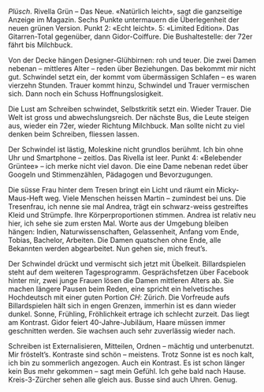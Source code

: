 *Plüsch*. Rivella Grün – Das Neue. «Natürlich leicht», sagt die
ganzseitige Anzeige im Magazin. Sechs Punkte untermauern die
Überlegenheit der neuen grünen Version. Punkt 2: «Echt leicht». 5:
«Limited Edition». Das Gitarren-Total gegenüber, dann Gidor-Coiffure.
Die Bushaltestelle: der 72er fährt bis Milchbuck.

Von der Decke hängen Designer-Glühbirnen: roh und teuer. Die zwei Damen
nebenan – mittleres Alter – reden über Beziehungen. Das bekommt mir
nicht gut. Schwindel setzt ein, der kommt vom übermässigen Schlafen – es
waren vierzehn Stunden. Trauer kommt hinzu, Schwindel und Trauer
vermischen sich. Dann noch ein Schuss Hoffnungslosigkeit.

Die Lust am Schreiben schwindet, Selbstkritik setzt ein. Wieder Trauer.
Die Welt ist gross und abwechslungsreich. Der nächste Bus, die Leute
steigen aus, wieder ein 72er, wieder Richtung Milchbuck. Man sollte
nicht zu viel denken beim Schreiben, fliessen lassen.

Der Schwindel ist lästig, Moleskine nicht grundlos berühmt. Ich bin ohne
Uhr und Smartphone – zeitlos. Das Rivella ist leer. Punkt 4: «Belebender
Grüntee» – ich merke nicht viel davon. Die eine Dame nebenan redet über
Googeln und Stimmenzählen, Pädagogen und Bevorzugungen.

Die süsse Frau hinter dem Tresen bringt ein Licht und räumt ein
Micky-Maus-Heft weg. Viele Menschen heissen Martin – zumindest bei uns.
Die Tresenfrau, ich nenne sie mal Andrea, trägt ein schwarz-weiss
gestreiftes Kleid und Strümpfe. Ihre Körperproportionen stimmen. Andrea
ist relativ neu hier, ich sehe sie zum ersten Mal. Worte aus der
Umgebung bleiben hängen: Indien, Naturwissenschaften, Gelassenheit,
Anfang vom Ende, Tobias, Bachelor, Arbeiten. Die Damen quatschen ohne
Ende, alle Bekannten werden abgearbeitet. Nun gehen sie, mich freut’s.

Der Schwindel drückt und vermischt sich jetzt mit Übelkeit.
Billardspielen steht auf dem weiteren Tagesprogramm. Gesprächsfetzen
über Facebook hinter mir, zwei junge Frauen lösen die Damen mittleren
Alters ab. Sie machen längere Pausen beim Reden, eine spricht ein
helvetisches Hochdeutsch mit einer guten Portion *CH*: Züri*ch*. Die
Vorfreude aufs Billardspielen hält sich in engen Grenzen, immerhin ist
es dann wieder dunkel. Sonne, Frühling, Fröhlichkeit ertrage ich
schlecht zurzeit. Das liegt am Kontrast. Gidor feiert 40-Jahre-Jubiläum,
Haare müssen immer geschnitten werden. Sie wachsen auch sehr zuverlässig
wieder nach.

Schreiben ist Externalisieren, Mitteilen, Ordnen – mächtig und
unterbenutzt. Mir fröstelt’s. Kontraste sind schön – meistens. Trotz
Sonne ist es noch kalt, ich bin zu sommerlich angezogen. Auch ein
Kontrast. Es ist schon länger kein Bus mehr gekommen – sagt mein Gefühl.
Ich gehe bald nach Hause. Kreis-3-Zürcher sehen alle gleich aus. Busse
sind auch Uhren. Genug.
